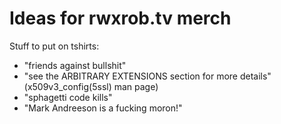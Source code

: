 # Ideas for rwxrob.tv merch

Stuff to put on tshirts:

* "friends against bullshit"
* "see the ARBITRARY EXTENSIONS section for more details" (x509v3_config(5ssl) man page)
* "sphagetti code kills"
* "Mark Andreeson is a fucking moron!"

